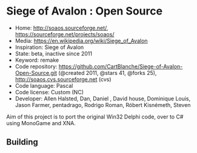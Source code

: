 # Siege of Avalon : Open Source

- Home: http://soaos.sourceforge.net/, https://sourceforge.net/projects/soaos/
- Media: https://en.wikipedia.org/wiki/Siege_of_Avalon
- Inspiration: Siege of Avalon
- State: beta, inactive since 2011
- Keyword: remake
- Code repository: https://github.com/CartBlanche/Siege-of-Avalon-Open-Source.git (@created 2011, @stars 41, @forks 25), http://soaos.cvs.sourceforge.net (cvs)
- Code language: Pascal
- Code license: Custom (NC)
- Developer: Allen Halsted, Dan, Daniel <Vampo Rainze>, David house, Dominique Louis, Jason Farmer, pentadrago, Rodrigo Roman, Róbert Kisnémeth, Steven

Aim of this project is to port the original Win32 Delphi code, over to C# using MonoGame and XNA.

## Building
